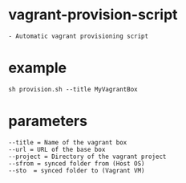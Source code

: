 # vagrant-provision-script
	- Automatic vagrant provisioning script
# example
	sh provision.sh --title MyVagrantBox
# parameters
	--title = Name of the vagrant box
	--url = URL of the base box
	--project = Directory of the vagrant project
	--sfrom = synced folder from (Host OS)
	--sto  = synced folder to (Vagrant VM)